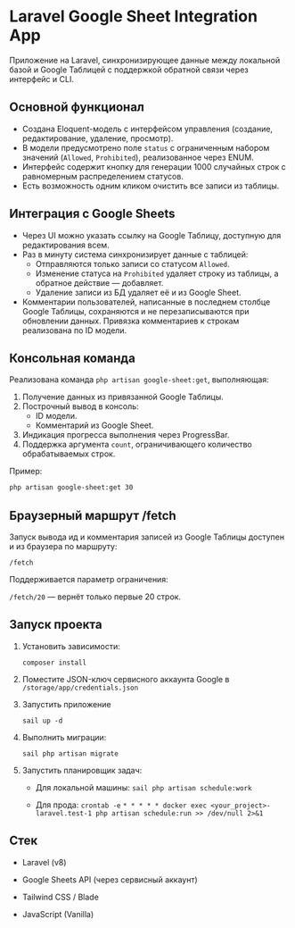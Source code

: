 # Laravel Google Sheet Integration App

Приложение на Laravel, синхронизирующее данные между локальной базой и Google Таблицей с поддержкой обратной связи через интерфейс и CLI.

## Основной функционал

- Создана Eloquent-модель с интерфейсом управления (создание, редактирование, удаление, просмотр).
- В модели предусмотрено поле `status` с ограниченным набором значений (`Allowed`, `Prohibited`), реализованное через ENUM.
- Интерфейс содержит кнопку для генерации 1000 случайных строк с равномерным распределением статусов.
- Есть возможность одним кликом очистить все записи из таблицы.

## Интеграция с Google Sheets

- Через UI можно указать ссылку на Google Таблицу, доступную для редактирования всем.
- Раз в минуту система синхронизирует данные с таблицей:
  - Отправляются только записи со статусом `Allowed`.
  - Изменение статуса на `Prohibited` удаляет строку из таблицы, а обратное действие — добавляет.
  - Удаление записи из БД удаляет её и из Google Sheet.
- Комментарии пользователей, написанные в последнем столбце Google Таблицы, сохраняются и не перезаписываются при обновлении данных. Привязка комментариев к строкам реализована по ID модели.


## Консольная команда

Реализована команда `php artisan google-sheet:get`, выполняющая:

1. Получение данных из привязанной Google Таблицы.
2. Построчный вывод в консоль:
   - ID модели.
   - Комментарий из Google Sheet.
3. Индикация прогресса выполнения через ProgressBar.
4. Поддержка аргумента `count`, ограничивающего количество обрабатываемых строк.

Пример:
```bash
php artisan google-sheet:get 30
```

## Браузерный маршрут /fetch

Запуск вывода ид и комментария записей из Google Таблицы доступен и из браузера по маршруту:

`/fetch`

Поддерживается параметр ограничения:

`/fetch/20` — вернёт только первые 20 строк.


## Запуск проекта

1. Установить зависимости:

    ```composer install```

2. Поместите JSON-ключ сервисного аккаунта Google в `/storage/app/credentials.json`

3. Запустить приложение

    `sail up -d`

4. Выполнить миграции:

    `sail php artisan migrate`

5. Запустить планировщик задач:

    - Для локальной машины:
        `sail php artisan schedule:work`

    - Для прода:
        `crontab -e`
        `* * * * * docker exec <your_project>-laravel.test-1 php artisan schedule:run >> /dev/null 2>&1`


## Стек

- Laravel (v8)

- Google Sheets API (через сервисный аккаунт)

- Tailwind CSS / Blade

- JavaScript (Vanilla)
